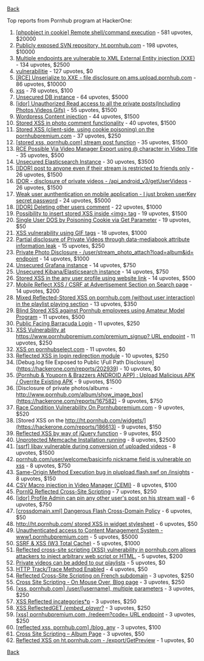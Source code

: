 [Back](../README.md)

Top reports from Pornhub program at HackerOne:

1. [[phpobject in cookie] Remote shell/command execution](https://hackerone.com/reports/141956) - 581 upvotes, $20000
2. [Publicly exposed SVN repository, ht.pornhub.com](https://hackerone.com/reports/72243) - 198 upvotes, $10000
3. [Multiple endpoints are vulnerable to XML External Entity injection (XXE)](https://hackerone.com/reports/72272) - 134 upvotes, $2500
4. [vulnerabilitie](https://hackerone.com/reports/137723) - 127 upvotes, $0
5. [[RCE] Unserialize to XXE - file disclosure on ams.upload.pornhub.com](https://hackerone.com/reports/142562) - 86 upvotes, $10000
6. [xss](https://hackerone.com/reports/306554) - 78 upvotes, $100
7. [Unsecured DB instance](https://hackerone.com/reports/189192) - 64 upvotes, $5000
8. [[idor] Unauthorized Read access to all the private posts(Including Photos,Videos,Gifs)](https://hackerone.com/reports/148764) - 55 upvotes, $1500
9. [Wordpress Content injection](https://hackerone.com/reports/202949) - 44 upvotes, $1500
10. [Stored XSS in photo comment functionality](https://hackerone.com/reports/172227) - 40 upvotes, $1500
11. [Stored XSS (client-side, using cookie poisoning) on the pornhubpremium.com](https://hackerone.com/reports/311948) - 37 upvotes, $250
12. [[stored xss, pornhub.com] stream post function](https://hackerone.com/reports/138075) - 35 upvotes, $1500
13. [RCE Possible Via Video Manager Export using @ character in Video Title](https://hackerone.com/reports/146593) - 35 upvotes, $500
14. [Unsecured Elasticsearch Instance](https://hackerone.com/reports/267161) - 30 upvotes, $3500
15. [[IDOR] post to anyone even if their stream is restricted to friends only](https://hackerone.com/reports/137954) - 26 upvotes, $1500
16. [IDOR - disclosure of private videos - /api_android_v3/getUserVideos](https://hackerone.com/reports/186279) - 26 upvotes, $1500
17. [Weak user aunthentication on mobile application - I just broken userKey secret password](https://hackerone.com/reports/138101) - 24 upvotes, $5000
18. [[IDOR] Deleting other users comment](https://hackerone.com/reports/138243) - 22 upvotes, $1000
19. [Possibility to insert stored XSS inside &lt;img&gt; tag](https://hackerone.com/reports/267643) - 19 upvotes, $1500
20. [Single User DOS by Poisoning Cookie via Get Parameter](https://hackerone.com/reports/416966) - 19 upvotes, $50
21. [XSS vulnerability using GIF tags](https://hackerone.com/reports/191674) - 18 upvotes, $1000
22. [Partial disclosure of Private Videos through data-mediabook attribute information leak](https://hackerone.com/reports/228495) - 15 upvotes, $250
23. [Private Photo Disclosure - /user/stream_photo_attach?load=album&amp;id= endpoint](https://hackerone.com/reports/141868) - 14 upvotes, $1000
24. [Unsecured Grafana instance](https://hackerone.com/reports/167585) - 14 upvotes, $750
25. [Unsecured Kibana/Elasticsearch instance](https://hackerone.com/reports/188482) - 14 upvotes, $750
26. [Stored XSS in the any user profile using website link](https://hackerone.com/reports/242213) - 14 upvotes, $500
27. [Mobile Reflect XSS / CSRF at Advertisement Section on Search page](https://hackerone.com/reports/379705) - 14 upvotes, $200
28. [Mixed Reflected-Stored XSS on pornhub.com (without user interaction) in the playlist playing section](https://hackerone.com/reports/222506) - 13 upvotes, $350
29. [Blind Stored XSS against Pornhub employees using Amateur Model Program](https://hackerone.com/reports/216379) - 11 upvotes, $500
30. [Public Facing Barracuda Login](https://hackerone.com/reports/119918) - 11 upvotes, $250
31. [XSS Vulnerability at https://www.pornhubpremium.com/premium_signup? URL endpoint](https://hackerone.com/reports/202548) - 11 upvotes, $250
32. [XSS on pornhubselect.com](https://hackerone.com/reports/222556) - 11 upvotes, $0
33. [Reflected XSS in login redirection module](https://hackerone.com/reports/216806) - 10 upvotes, $250
34. [Debug.log file Exposed to Public \Full Path Disclosure\](https://hackerone.com/reports/202939) - 10 upvotes, $0
35. [(Pornhub &amp; Youporn &amp; Brazzers ANDROID APP) : Upload Malicious APK / Overrite Existing APK](https://hackerone.com/reports/142352) - 9 upvotes, $1500
36. [Disclosure of private photos/albums - http://www.pornhub.com/album/show_image_box](https://hackerone.com/reports/167582) - 9 upvotes, $750
37. [Race Condition Vulnerability On Pornhubpremium.com](https://hackerone.com/reports/183624) - 9 upvotes, $520
38. [Stored XSS on the http://ht.pornhub.com/widgets/](https://hackerone.com/reports/186613) - 9 upvotes, $150
39. [Reflected XSS by way of jQuery function](https://hackerone.com/reports/141493) - 9 upvotes, $50
40. [Unprotected Memcache Installation running](https://hackerone.com/reports/119871) - 8 upvotes, $2500
41. [[ssrf] libav vulnerable during conversion of uploaded videos](https://hackerone.com/reports/111269) - 8 upvotes, $1500
42. [pornhub.com/user/welcome/basicinfo nickname field is vulnerable on xss](https://hackerone.com/reports/241198) - 8 upvotes, $750
43. [Same-Origin Method Execution bug in plupload.flash.swf on /insights](https://hackerone.com/reports/138226) - 8 upvotes, $150
44. [CSV Macro injection in Video Manager (CEMI)](https://hackerone.com/reports/137850) - 8 upvotes, $100
45. [PornIQ Reflected Cross-Site Scripting](https://hackerone.com/reports/105486) - 7 upvotes, $250
46. [[idor] Profile Admin can pin any other user's post on his stream wall](https://hackerone.com/reports/138852) - 6 upvotes, $750
47. [[crossdomain.xml] Dangerous Flash Cross-Domain Policy](https://hackerone.com/reports/105655) - 6 upvotes, $50
48. [http://ht.pornhub.com/ stored XSS in widget stylesheet](https://hackerone.com/reports/207792) - 6 upvotes, $50
49. [Unauthenticated access to Content Management System - www1.pornhubpremium.com](https://hackerone.com/reports/72735) - 5 upvotes, $5000
50. [SSRF &amp; XSS (W3 Total Cache)](https://hackerone.com/reports/138721) - 5 upvotes, $1000
51. [Reflected cross-site scripting (XSS) vulnerability in pornhub.com allows attackers to inject arbitrary web script or HTML.](https://hackerone.com/reports/182132) - 5 upvotes, $200
52. [Private videos can be added to our playlists](https://hackerone.com/reports/246819) - 5 upvotes, $0
53. [HTTP Track/Trace Method Enabled](https://hackerone.com/reports/119860) - 4 upvotes, $50
54. [Reflected Cross-Site Scripting on French subdomain](https://hackerone.com/reports/101108) - 3 upvotes, $250
55. [Cross Site Scripting - On Mouse Over, Blog page](https://hackerone.com/reports/100552) - 3 upvotes, $250
56. [[xss, pornhub.com] /user/[username], multiple parameters](https://hackerone.com/reports/100550) - 3 upvotes, $250
57. [XSS Reflected incategories*p](https://hackerone.com/reports/138046) - 3 upvotes, $250
58. [XSS ReflectedGET /*embed_player*?](https://hackerone.com/reports/138045) - 3 upvotes, $250
59. [[xss] pornhubpremium.com, /redeem?code= URL endpoint](https://hackerone.com/reports/202536) - 3 upvotes, $250
60. [[reflected xss, pornhub.com] /blog, any](https://hackerone.com/reports/83566) - 3 upvotes, $100
61. [Cross Site Scripting – Album Page](https://hackerone.com/reports/82929) - 3 upvotes, $50
62. [Reflected XSS on ht.pornhub.com - /export/GetPreview](https://hackerone.com/reports/216469) - 1 upvotes, $0


[Back](../README.md)